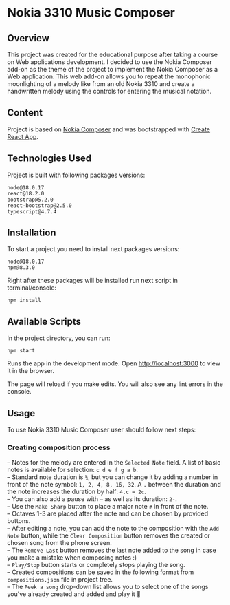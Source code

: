 # Nokia 3310 Music Composer

## Overview

This project was created for the educational purpose after taking a course on Web applications development.
I decided to use the Nokia Composer add-on as the theme of the project to implement the Nokia Composer as a Web application.
This web add-on allows you to repeat the monophonic moonlighting of a melody like from an old Nokia 3310 and create a handwritten melody using the controls for entering the musical notation.

## Content

Project is based on [Nokia Composer](https://github.com/zserge/nokia-composer) and was bootstrapped with [Create React App](https://github.com/facebook/create-react-app).

## Technologies Used

Project is built with following packages versions:

`node@18.0.17`\
`react@18.2.0`\
`bootstrap@5.2.0`\
`react-bootstrap@2.5.0`\
`typescript@4.7.4`

## Installation

To start a project you need to install next packages versions:

`node@18.0.17`\
`npm@8.3.0`

Right after these packages will be installed run next script in terminal/console:

```
npm install
```

## Available Scripts

In the project directory, you can run:

```
npm start
```

Runs the app in the development mode.
Open [http://localhost:3000](http://localhost:3000) to view it in the browser.

The page will reload if you make edits.
You will also see any lint errors in the console.

## Usage

To use Nokia 3310 Music Composer user should follow next steps:

### Creating composition process

– Notes for the melody are entered in the `Selected Note` field. A list of basic notes is available for selection: `c d e f g a b`.\
– Standard note duration is `¼`, but you can change it by adding a number in front of the note symbol: `1, 2, 4, 8, 16, 32`. A `.` between the duration and the note increases the duration by half: `4.c = 2c`.\
– You can also add a pause with `–` as well as its duration: `2-`.\
– Use the `Make Sharp` button to place a major note `#` in front of the note.\
– Octaves 1-3 are placed after the note and can be chosen by provided buttons.\
– After editing a note, you can add the note to the composition with the `Add Note` button, while the `Clear Composition` button removes the created or chosen song from the phone screen.\
– The `Remove Last` button removes the last note added to the song in case you make a mistake when composing notes :)\
– `Play/Stop` button starts or completely stops playing the song.\
– Created compositions can be saved in the following format from `compositions.json` file in project tree.\
– The `Peek a song` drop-down list allows you to select one of the songs you've already created and added and play it 🙂
